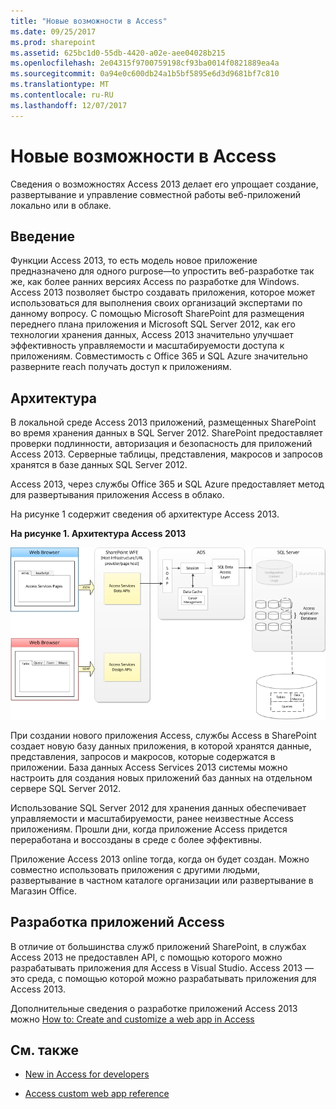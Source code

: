 ```yaml
---
title: "Новые возможности в Access"
ms.date: 09/25/2017
ms.prod: sharepoint
ms.assetid: 625bc1d0-55db-4420-a02e-aee04028b215
ms.openlocfilehash: 2e04315f9700759198cf93ba0014f0821889ea4a
ms.sourcegitcommit: 0a94e0c600db24a1b5bf5895e6d3d9681bf7c810
ms.translationtype: MT
ms.contentlocale: ru-RU
ms.lasthandoff: 12/07/2017
---
```

# <a name="whats-new-in-access"></a>Новые возможности в Access
Сведения о возможностях Access 2013 делает его упрощает создание, развертывание и управление совместной работы веб-приложений локально или в облаке.
## <a name="introduction"></a>Введение
<a name="SP15_access15overview_Introduction"> </a>

Функции Access 2013, то есть модель новое приложение предназначено для одного purpose―to упростить веб-разработке так же, как более ранних версиях Access по разработке для Windows. Access 2013 позволяет быстро создавать приложения, которое может использоваться для выполнения своих организаций экспертами по данному вопросу. С помощью Microsoft SharePoint для размещения переднего плана приложения и Microsoft SQL Server 2012, как его технологии хранения данных, Access 2013 значительно улучшает эффективность управляемости и масштабируемости доступа к приложениям. Совместимость с Office 365 и SQL Azure значительно разверните reach получать доступ к приложениям.
  
    
    

## <a name="architecture"></a>Архитектура
<a name="SP15_access15overview_Architecture"> </a>

В локальной среде Access 2013 приложений, размещенных SharePoint во время хранения данных в SQL Server 2012. SharePoint предоставляет проверки подлинности, авторизация и безопасность для приложений Access 2013. Серверные таблицы, представления, макросов и запросов хранятся в базе данных SQL Server 2012.
  
    
    
Access 2013, через службы Office 365 и SQL Azure предоставляет метод для развертывания приложения Access в облако.
  
    
    
На рисунке 1 содержит сведения об архитектуре Access 2013.
  
    
    

**На рисунке 1. Архитектура Access 2013**

  
    
    

  
    
    
![Архитектура Access 2013](../images/odc_Office15_Access15OverviewDK2_Figure07.jpg)
  
    
    
При создании нового приложения Access, службы Access в SharePoint создает новую базу данных приложения, в которой хранятся данные, представления, запросов и макросов, которые содержатся в приложении. База данных Access Services 2013 системы можно настроить для создания новых приложений баз данных на отдельном сервере SQL Server 2012.
  
    
    
Использование SQL Server 2012 для хранения данных обеспечивает управляемости и масштабируемости, ранее неизвестные Access приложениям. Прошли дни, когда приложение Access придется переработана и воссозданы в среде с более эффективны.
  
    
    
Приложение Access 2013 online тогда, когда он будет создан. Можно совместно использовать приложения с другими людьми, развертывание в частном каталоге организации или развертывание в Магазин Office.
  
    
    

## <a name="developing-access-apps"></a>Разработка приложений Access
<a name="SP15_access15overview_DevelopingAccessapps"> </a>

В отличие от большинства служб приложений SharePoint, в службах Access 2013 не предоставлен API, с помощью которого можно разрабатывать приложения для Access в Visual Studio. Access 2013 — это среда, с помощью которой можно разрабатывать приложения для Access 2013.
  
    
    
Дополнительные сведения о разработке приложений Access 2013 можно  [How to: Create and customize a web app in Access](http://msdn.microsoft.com/library/628745f4-82e9-4838-9726-6f3e506a654f%28Office.15%29.aspx)
  
    
    

## <a name="see-also"></a>См. также
<a name="SP15_access15overview_addres"> </a>


-  [New in Access for developers](http://msdn.microsoft.com/library/df778f51-d65e-4c30-b618-65003ceb39b3%28Office.15%29.aspx)
    
  
-  [Access custom web app reference](http://msdn.microsoft.com/library/8d696fa4-a6f2-4fb1-8662-a313bf0b5989%28Office.15%29.aspx)
    
  

